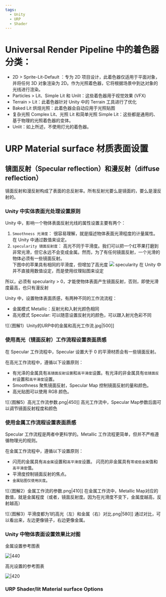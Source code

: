 ```yaml
---
tags:
  - Unity
  - URP
  - Shader
---
```

# Universal Render Pipeline 中的着色器分类：

- 2D > Sprite-Lit-Default ：专为 2D 项目设计，此着色器仅适用于平面对象，并将任何 3D 对象渲染为 2D。作为光照着色器，它将根据场景中到达对象的光线进行渲染。
- Particles > Lit、Simple Lit 和 Unlit：这些着色器用于视觉效果 (VFX)
- Terrain > Lit：此着色器针对 Unity 中的 Terrain 工具进行了优化
- Baked Lit 烘焙光照：此着色器会自动应用于光照贴图
- 复杂光照 Complex Lit、光照 Lit 和简单光照 Simple Lit：这些都是通用的、基于物理的光照着色器的变体。
- Unlit：如上所述，不使用灯光的着色器。

# URP Material surface 材质表面设置

## 镜面反射（Specular reflection）和漫反射（diffuse reflection）

镜面反射和漫反射构成了表面的总反射率。所有反射光要么是镜面的，要么是漫反射的。

### Unity 中实体表面光处理设置原则

Unity 中，影响一个物体表面反射光线的属性设置主要有两个：

1. `Smoothness 光滑度`： 很容易理解，就是描述物体表面光滑程度的计量属性。在 Unity 中通过数值来设定。
2. `specularity 镜面反射度`： 高光不同于平滑度。我们可以把一个红苹果打磨到非常光滑，但它永远不会变成金属。然而，为了有任何镜面反射，一个光滑的物体必须有一些镜面反射。  
    下图中的苹果具有相同的平滑度，但增加了高光度 ![](https://gitee.com/chutianshu1981/AwesomeUnityTutorial/raw/main/imgs/CC_Shad_Light3.png.2000x0x1.png) specularity 在 Unity 中并不直接用数值设定，而是使用纹理贴图来设定

所以，必须有 specularity > 0，才能使物体表面产生镜面反射，否则，即使光滑度最高，也只有漫反射

Unity 中，设置物体表面质感，有两种不同的工作流流程：

- 金属模式 Metallic：反射光和入射光颜色相同
- 高光模式 Specular: 可以随意设置反射光的颜色，可以跟入射光色彩不同

![[（图解1）Unity的URP中的金属和高光工作流.jpg|500]]

### 使用高光（镜面反射）工作流程设置表面质感

在 Specular 工作流程中，Specular 设置大于 0 的平滑材质会有一些镜面反射。

在高光工作流程中，遵循以下设置原则：

- 有光泽的金属具有`高镜面反射设置`和`高平滑度`设置。有光泽的非金属具有`低镜面反射`设置和`高平滑度`设置。
- Smoothness 聚焦镜面反射，Specular Map 控制镜面反射的量和颜色。
- 高光贴图可以使用 RGB 颜色。

![[（图解5）高光工作流参数.png|450]]
高光工作流中，Specular Map参数后面可以调节镜面反射程度和颜色

### 使用金属工作流程设置表面质感

Specular 工作流程是两者中更科学的。Metallic 工作流程更简单，但并不严格遵循物理光的规则。

在金属工作流程中，遵循以下设置原则：

- 闪亮的金属具有`高金属`设置和`高平滑度`设置。 闪亮的非金属具有`零或低金属`值和`高平滑度`值。
- 平滑度控制镜面反射的焦点。
- `金属贴图仅使用灰度`。

![[（图解2）金属工作流的参数.png|410]]
在金属工作流中，Metallic Map对应的数值，就是金属程度（或者，镜面反射度。因为在光滑度不变下，金属度越高，反射越高）

![[（图解3）平滑度都为1的高光（左）和金属（右）对比.png|580]]
通过对比，可以看出来，左边更像镜子，右边更像金属。

### Unity 中物体表面设置效果比对图

金属设置参考图表

![|440](https://gitee.com/chutianshu1981/AwesomeUnityTutorial/raw/main/imgs/StandardShaderCalibrationChartMetallic.png)

高光设置的参考图表

![|420](https://gitee.com/chutianshu1981/AwesomeUnityTutorial/raw/main/imgs/StandardShaderCalibrationChartSpecular.png)

### URP Shader/lit Material surface Options